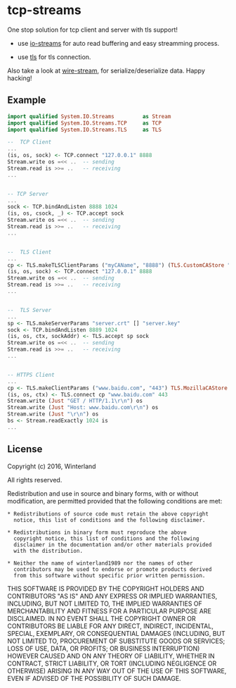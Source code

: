 tcp-streams
===========

One stop solution for tcp client and server with tls support!

+ use [io-streams](https://hackage.haskell.org/package/io-streams) for auto read buffering and easy streamming process.

+ use [tls](http://hackage.haskell.org/package/tls) for tls connection.

Also take a look at [wire-stream](http://hackage.haskell.org/package/wire-streams-0.0.2.0), for serialize/deserialize data. Happy hacking!

Example
-------

```haskell
import qualified System.IO.Streams         as Stream
import qualified System.IO.Streams.TCP     as TCP
import qualified System.IO.Streams.TLS     as TLS

--  TCP Client
...
(is, os, sock) <- TCP.connect "127.0.0.1" 8888
Stream.write os =<< ..  -- sending
Stream.read is >>= ..   -- receiving
...


-- TCP Server
...
sock <- TCP.bindAndListen 8888 1024
(is, os, csock, _) <- TCP.accept sock
Stream.write os =<< ..  -- sending
Stream.read is >>= ..   -- receiving
...


--  TLS Client
...
cp <- TLS.makeTLSClientParams ("myCAName", "8888") (TLS.CustomCAStore "myCA.pem")
(is, os, sock) <- TCP.connect "127.0.0.1" 8888
Stream.write os =<< ..  -- sending
Stream.read is >>= ..   -- receiving
...


--  TLS Server
...
sp <- TLS.makeServerParams "server.crt" [] "server.key"
sock <- TCP.bindAndListen 8889 1024
(is, os, ctx, sockAddr) <- TLS.accept sp sock
Stream.write os =<< ..  -- sending
Stream.read is >>= ..   -- receiving
...


-- HTTPS Client
...
cp <- TLS.makeClientParams ("www.baidu.com", "443") TLS.MozillaCAStore
(is, os, ctx) <- TLS.connect cp "www.baidu.com" 443
Stream.write (Just "GET / HTTP/1.1\r\n") os
Stream.write (Just "Host: www.baidu.com\r\n") os
Stream.write (Just "\r\n") os
bs <- Stream.readExactly 1024 is
...
```


License
-------

Copyright (c) 2016, Winterland

All rights reserved.

Redistribution and use in source and binary forms, with or without
modification, are permitted provided that the following conditions are met:

    * Redistributions of source code must retain the above copyright
      notice, this list of conditions and the following disclaimer.

    * Redistributions in binary form must reproduce the above
      copyright notice, this list of conditions and the following
      disclaimer in the documentation and/or other materials provided
      with the distribution.

    * Neither the name of winterland1989 nor the names of other
      contributors may be used to endorse or promote products derived
      from this software without specific prior written permission.

THIS SOFTWARE IS PROVIDED BY THE COPYRIGHT HOLDERS AND CONTRIBUTORS
"AS IS" AND ANY EXPRESS OR IMPLIED WARRANTIES, INCLUDING, BUT NOT
LIMITED TO, THE IMPLIED WARRANTIES OF MERCHANTABILITY AND FITNESS FOR
A PARTICULAR PURPOSE ARE DISCLAIMED. IN NO EVENT SHALL THE COPYRIGHT
OWNER OR CONTRIBUTORS BE LIABLE FOR ANY DIRECT, INDIRECT, INCIDENTAL,
SPECIAL, EXEMPLARY, OR CONSEQUENTIAL DAMAGES (INCLUDING, BUT NOT
LIMITED TO, PROCUREMENT OF SUBSTITUTE GOODS OR SERVICES; LOSS OF USE,
DATA, OR PROFITS; OR BUSINESS INTERRUPTION) HOWEVER CAUSED AND ON ANY
THEORY OF LIABILITY, WHETHER IN CONTRACT, STRICT LIABILITY, OR TORT
(INCLUDING NEGLIGENCE OR OTHERWISE) ARISING IN ANY WAY OUT OF THE USE
OF THIS SOFTWARE, EVEN IF ADVISED OF THE POSSIBILITY OF SUCH DAMAGE.
